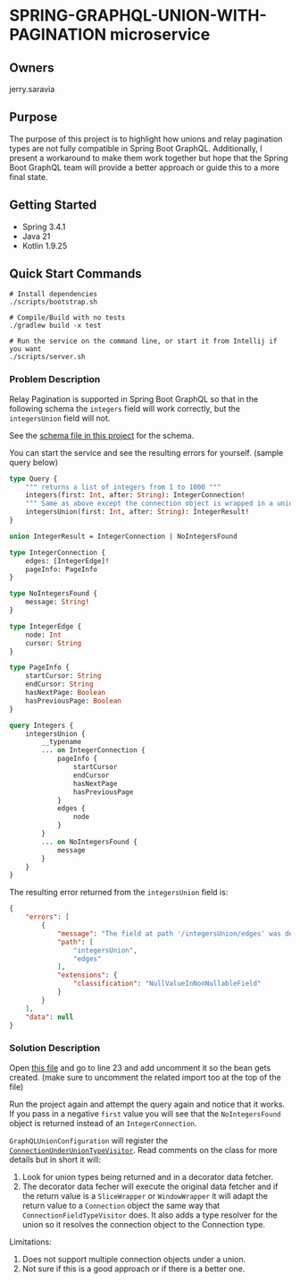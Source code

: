 # SPRING-GRAPHQL-UNION-WITH-PAGINATION microservice

## Owners

jerry.saravia

## Purpose

The purpose of this project is to highlight how unions and relay pagination
types are not fully compatible in Spring Boot GraphQL. Additionally, I present
a workaround to make them work together but hope that the Spring Boot GraphQL
team will provide a better approach or guide this to a more final state.

## Getting Started

- Spring 3.4.1
- Java 21
- Kotlin 1.9.25

## Quick Start Commands

```shell
# Install dependencies
./scripts/bootstrap.sh

# Compile/Build with no tests
./gradlew build -x test

# Run the service on the command line, or start it from Intellij if you want
./scripts/server.sh
```

### Problem Description

Relay Pagination is supported in Spring Boot GraphQL so that in the following
schema the `integers` field will work correctly, but the `integersUnion` field will not.

See the [schema file in this project](./src/main/resources/graphql/schema.graphqls) for the schema.

You can start the service and see the resulting errors for yourself. (sample query below)

```graphql
type Query {
    """ returns a list of integers from 1 to 1000 """
    integers(first: Int, after: String): IntegerConnection!
    """ Same as above except the connection object is wrapped in a union """
    integersUnion(first: Int, after: String): IntegerResult!
}

union IntegerResult = IntegerConnection | NoIntegersFound

type IntegerConnection {
    edges: [IntegerEdge]!
    pageInfo: PageInfo
}

type NoIntegersFound {
    message: String!   
}

type IntegerEdge {
    node: Int
    cursor: String   
}

type PageInfo {
    startCursor: String
    endCursor: String
    hasNextPage: Boolean
    hasPreviousPage: Boolean
}
```

```graphql
query Integers {
	integersUnion {
		__typename
		... on IntegerConnection {
			pageInfo {
				startCursor
				endCursor
				hasNextPage
				hasPreviousPage
			}
			edges {
				node
			}
		}
		... on NoIntegersFound {
			message
		}
	}
}
```

The resulting error returned from the `integersUnion` field is:

```json
{
	"errors": [
		{
			"message": "The field at path '/integersUnion/edges' was declared as a non null type, but the code involved in retrieving data has wrongly returned a null value.  The graphql specification requires that the parent field be set to null, or if that is non nullable that it bubble up null to its parent and so on. The non-nullable type is '[IntegerEdge]' within parent type 'IntegerConnection'",
			"path": [
				"integersUnion",
				"edges"
			],
			"extensions": {
				"classification": "NullValueInNonNullableField"
			}
		}
	],
	"data": null
}
```

### Solution Description

Open [this file](./src/main/kotlin/com/example/graphql/unionpagination/unionvisitor/GraphQLUnionConfiguration.kt) and 
go to line 23 and add uncomment it so the bean gets created. (make sure to uncomment the related import too
at the top of the file)

Run the project again and attempt the query again and notice that it works.
If you pass in a negative `first` value you will see that the `NoIntegersFound` object is returned
instead of an `IntegerConnection`.

`GraphQLUnionConfiguration` will register the [`ConnectionUnderUnionTypeVisitor`](./src/main/kotlin/com/example/graphql/unionpagination/unionvisitor/ConnectionUnderUnionTypeVisitor.kt).
Read comments on the class for more details but in short it will:

1. Look for union types being returned and in a decorator data fetcher.
2. The decorator data fecher will execute the original data fetcher and if the return value
is a `SliceWrapper` or `WindowWrapper` it will adapt the return value to a `Connection` object
the same way that `ConnectionFieldTypeVisitor` does. It also adds a type resolver for the union
so it resolves the connection object to the Connection type.

Limitations: 
1. Does not support multiple connection objects under a union.
2. Not sure if this is a good approach or if there is a better one.